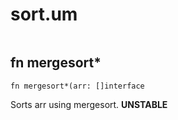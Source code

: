 # sort.um

```
```

## fn mergesort*
`fn mergesort*(arr: []interface`

Sorts arr using mergesort. **UNSTABLE**



